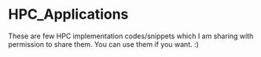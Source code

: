 # HPC_Applications
These are few HPC implementation codes/snippets which I am sharing with permission to share them. You can use them if you want. :)
